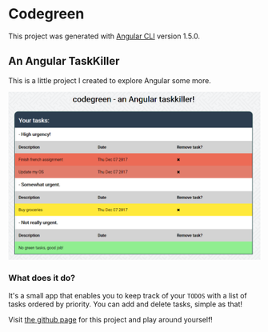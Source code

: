 # Codegreen

This project was generated with [Angular CLI](https://github.com/angular/angular-cli) version 1.5.0.

## An Angular TaskKiller

This is a little project I created to explore Angular some more.

![alt text](screen.png "Screenshot of the app.")

### What does it do?

It's a small app that enables you to keep track of your `TODOS` with a list of tasks ordered by priority. You can add and delete tasks, simple as that!

Visit [the github page](https://artusvranken.github.io/codegreen) for this project and play around yourself!
